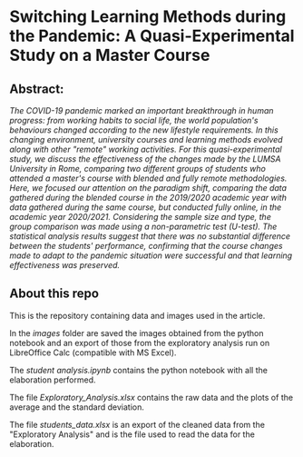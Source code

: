 # Switching Learning Methods during the Pandemic: A Quasi-Experimental Study on a Master Course

## Abstract:
*The COVID-19 pandemic marked an important breakthrough in human progress: from working habits to social life, the world population's behaviours changed according to the new lifestyle requirements.
In this changing environment, university courses and learning methods evolved along with other "remote" working activities.
For this quasi-experimental study, we discuss the effectiveness of the changes made by the LUMSA University in Rome, comparing two different groups of students who attended a master's course with blended and fully remote methodologies.
Here, we focused our attention on the paradigm shift, comparing the data gathered during the blended course in the 2019/2020 academic year with data gathered during the same course, but conducted fully online, in the academic year 2020/2021.
Considering the sample size and type, the group comparison was made using a non-parametric test (U-test). 
The statistical analysis results suggest that there was no substantial difference between the students' performance, confirming that the course changes made to adapt to the pandemic situation were successful and that learning effectiveness was preserved.*

## About this repo
This is the repository containing data and images used in the article.

In the *images* folder are saved the images obtained from the python notebook and an export of those from the exploratory analysis run on LibreOffice Calc (compatible with MS Excel).

The *student analysis.ipynb* contains the python notebook with all the elaboration performed.

The file *Exploratory_Analysis.xlsx* contains the raw data and the plots of the average and the standard deviation.

The file *students_data.xlsx* is an export of the cleaned data from the "Exploratory Analysis" and is the file used to read the data for the elaboration.



